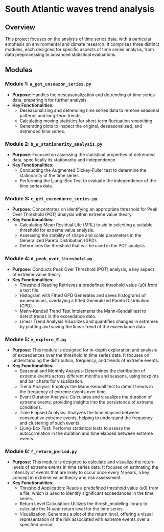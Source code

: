 # South Atlantic waves trend analysis

## Overview
This project focuses on the analysis of time series data, with a particular emphasis on environmental and climate research. It comprises three distinct modules, each designed for specific aspects of time series analysis, from data preprocessing to advanced statistical evaluations.

## Modules

### Module 1: `a_get_unseazon_series.py`
- **Purpose**: Handles the deseasonalization and detrending of time series data, preparing it for further analysis.
- **Key Functionalities**:
  - Deseasonalizing and detrending time series data to remove seasonal patterns and long-term trends.
  - Calculating moving statistics for short-term fluctuation smoothing.
  - Generating plots to inspect the original, deseasonalized, and detrended time series.

### Module 2: `b_W_stationarity_analysis.py`
- **Purpose**: Focused on assessing the statistical properties of detrended data, specifically its stationarity and independence.
- **Key Functionalities**:
  - Conducting the Augmented Dickey-Fuller test to determine the stationarity of the time series.
  - Performing the Ljung–Box Test to evaluate the independence of the time series data.

### Module 3: `c_get_exceedance_series.py`
- **Purpose**: Concentrates on identifying an appropriate threshold for Peak Over Threshold (POT) analysis within extreme value theory.
- **Key Functionalities**:
  - Calculating Mean Residual Life (MRL) to aid in selecting a suitable threshold for extreme value analysis.
  - Assessing the stability of shape and scale parameters in the Generalized Pareto Distribution (GPD).
  - Determines the threshold that will be used in the POT analysis

### Module 4: `d_peak_over_threshold.py`
- **Purpose**: Conducts Peak Over Threshold (POT) analysis, a key aspect of extreme value theory.
- **Key Functionalities**:
  - Threshold Reading Retrieves a predefined threshold value (u0) from a text file.
  - Histogram with Fitted GPD Generates and saves histograms of exceedances, overlaying a fitted Generalized Pareto Distribution (GPD).
  - Mann-Kendall Trend Test Implements the Mann-Kendall test to detect trends in the exceedance data.
  - Linear Trend Analysis Visualizes and quantifies changes in extremes by plotting and saving the linear trend of the exceedance data.

### Module 5: `e_explore_E.py`
- **Purpose**: This module is designed for in-depth exploration and analysis of exceedances over the threshold in time series data. It focuses on understanding the distribution, frequency, and trends of extreme events.
- **Key Functionalities**:
  - Seasonal and Monthly Analysis: Determines the distribution of extreme events across different months and seasons, using boxplots and bar charts for visualization.
  - Trend Analysis: Employs the Mann-Kendall test to detect trends in the frequency of extreme events over time.
  - Event Duration Analysis: Calculates and visualizes the duration of extreme events, providing insights into the persistence of extreme conditions.
  - Time Elapsed Analysis: Analyzes the time elapsed between consecutive extreme events, helping to understand the frequency and clustering of such events.
  - Ljung-Box Test: Performs statistical tests to assess the autocorrelation in the duration and time elapsed between extreme events.

### Module 6: `f_return_period.py`
- **Purpose**: This module is designed to calculate and visualize the return levels of extreme events in time series data. It focuses on estimating the intensity of events that are likely to occur once every N years, a key concept in extreme value theory and risk assessment.
- **Key Functionalities**:
  - Threshold Application: Reads a predefined threshold value (u0) from a file, which is used to identify significant exceedances in the time series.
  - Return Level Calculation: Utilizes the thresh_modeling library to calculate the N-year return level for the time series.
  - Visualization: Generates a plot of the return level, offering a visual representation of the risk associated with extreme events over a specified period.